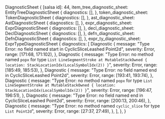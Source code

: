 DiagnosticSheet {
    [salsa id]: 44,
    item_tree_diagnostic_sheet: EntityTreeDiagnosticSheet {
        diagnostics: [],
    },
    token_diagnostic_sheet: TokenDiagnosticSheet {
        diagnostics: [],
    },
    ast_diagnostic_sheet: AstDiagnosticSheet {
        diagnostics: [],
    },
    expr_diagnostic_sheet: ExprDiagnosticSheet {
        diagnostics: [],
    },
    decl_diagnostic_sheet: DeclDiagnosticSheet {
        diagnostics: [],
    },
    defn_diagnostic_sheet: DefnDiagnosticSheet {
        diagnostics: [],
    },
    expr_ty_diagnostic_sheet: ExprTypeDiagnosticSheet {
        diagnostics: [
            Diagnostic {
                message: "Type Error: no field named start in CyclicSliceLeashed Point2d",
                severity: Error,
                range: [171:68, 171:102),
            },
            Diagnostic {
                message: "Type Error: no method named `popx` for type `List LineSegmentStroke at MutableStackOwned { location: StackLocationIdx(LocalSymbolIdx(2)) }`",
                severity: Error,
                range: [185:49, 185:53),
            },
            Diagnostic {
                message: "Type Error: no field named end in CyclicSliceLeashed Point2d",
                severity: Error,
                range: [193:41, 193:74),
            },
            Diagnostic {
                message: "Type Error: no method named `popx` for type `List LineSegmentStroke at MutableStackOwned { location: StackLocationIdx(LocalSymbolIdx(2)) }`",
                severity: Error,
                range: [196:47, 196:51),
            },
            Diagnostic {
                message: "Type Error: no field named end in CyclicSliceLeashed Point2d",
                severity: Error,
                range: [200:13, 200:46),
            },
            Diagnostic {
                message: "Type Error: no method named `cyclic_slice` for type `List Point2d`",
                severity: Error,
                range: [27:37, 27:49),
            },
        ],
    },
}